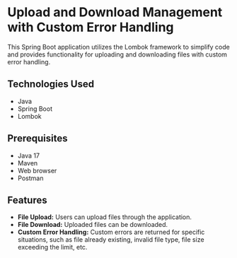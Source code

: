 # Upload and Download Management with Custom Error Handling

This Spring Boot application utilizes the Lombok framework to simplify code and provides functionality for uploading and downloading files with custom error handling.

## Technologies Used

- Java
- Spring Boot
- Lombok

## Prerequisites

- Java 17
- Maven
- Web browser
- Postman

## Features

- **File Upload:** Users can upload files through the application.
- **File Download:** Uploaded files can be downloaded.
- **Custom Error Handling:** Custom errors are returned for specific situations, such as file already existing, invalid file type, file size exceeding the limit, etc.

